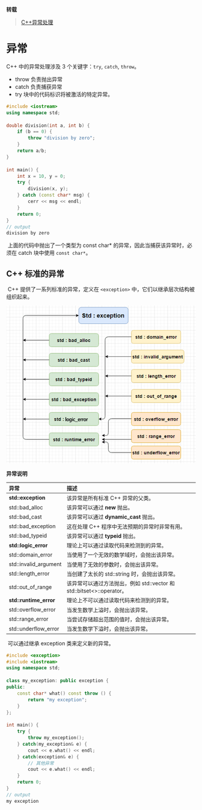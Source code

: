 **转载**

> [C++异常处理](https://www.runoob.com/cplusplus/cpp-exceptions-handling.html)

# 异常

C++ 中的异常处理涉及 3 个关键字：`try`, `catch`, `throw`。

- throw 负责抛出异常
- catch 负责捕获异常
- try 块中的代码标识将被激活的特定异常。

```c++
#include <iostream>
using namespace std;

double division(int a, int b) {
    if (b == 0) {
        throw "division by zero";
    }
    return a/b;
}

int main() {
    int x = 10, y = 0;
    try {
        division(x, y);
    } catch (const char* msg) {
        cerr << msg << endl;
    }
    return 0;
}
// output
division by zero
```

​		上面的代码中抛出了一个类型为 const char* 的异常，因此当捕获该异常时，必须在 catch 块中使用 `const char*`。

## C++ 标准的异常

​		C++ 提供了一系列标准的异常，定义在 `<exception>` 中，它们以继承层次结构被组织起来。

![C++ 异常的层次结构](异常.assets/exceptions_in_cpp.png)

**异常说明**

| 异常                   | 描述                                                         |
| :--------------------- | :----------------------------------------------------------- |
| **std::exception**     | 该异常是所有标准 C++ 异常的父类。                            |
| std::bad_alloc         | 该异常可以通过 **new** 抛出。                                |
| std::bad_cast          | 该异常可以通过 **dynamic_cast** 抛出。                       |
| std::bad_exception     | 这在处理 C++ 程序中无法预期的异常时非常有用。                |
| std::bad_typeid        | 该异常可以通过 **typeid** 抛出。                             |
| **std::logic_error**   | 理论上可以通过读取代码来检测到的异常。                       |
| std::domain_error      | 当使用了一个无效的数学域时，会抛出该异常。                   |
| std::invalid_argument  | 当使用了无效的参数时，会抛出该异常。                         |
| std::length_error      | 当创建了太长的 std::string 时，会抛出该异常。                |
| std::out_of_range      | 该异常可以通过方法抛出，例如 std::vector 和 std::bitset<>::operator[]()。 |
| **std::runtime_error** | 理论上不可以通过读取代码来检测到的异常。                     |
| std::overflow_error    | 当发生数学上溢时，会抛出该异常。                             |
| std::range_error       | 当尝试存储超出范围的值时，会抛出该异常。                     |
| std::underflow_error   | 当发生数学下溢时，会抛出该异常。                             |

​		可以通过继承 exception 类来定义新的异常。

```c++
#include <exception>
#include <iostream>
using namespace std;

class my_exception: public exception {
public:
    const char* what() const throw () {
        return "my exception";
    }
};

int main() {
    try {
        throw my_exception();
    } catch(my_exception& e) {
        cout << e.what() << endl;
    } catch(exception& e) {
        // 其他异常
        cout << e.what() << endl;
    }
    return 0;
}
// output
my exception
```

